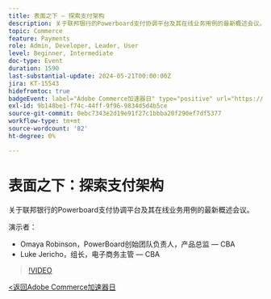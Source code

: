 ```yaml
---
title: 表面之下 — 探索支付架构
description: 关于联邦银行的Powerboard支付协调平台及其在线业务用例的最新概述会议。
topic: Commerce
feature: Payments
role: Admin, Developer, Leader, User
level: Beginner, Intermediate
doc-type: Event
duration: 1590
last-substantial-update: 2024-05-21T00:00:00Z
jira: KT-15543
hidefromtoc: true
badgeEvent: label="Adobe Commerce加速器日" type="positive" url="https://experienceleague.adobe.com/zh-hans/docs/events/apac-commerce-recordings/2024/overview"
exl-id: 9b148be1-f74c-44ff-9f96-9834d5d4b5ce
source-git-commit: 0ebc7343e2d19e91f27c1bbba20f290ef7df5377
workflow-type: tm+mt
source-wordcount: '82'
ht-degree: 0%

---
```


# 表面之下：探索支付架构

关于联邦银行的Powerboard支付协调平台及其在线业务用例的最新概述会议。

演示者：

+ Omaya Robinson，PowerBoard创始团队负责人，产品总监 — CBA
+ Luke Jericho，组长，电子商务主管 — CBA

>[!VIDEO](https://video.tv.adobe.com/v/3455486/?learn=on&captions=chi_hans)

[&lt;返回Adobe Commerce加速器日](./overview.md)

